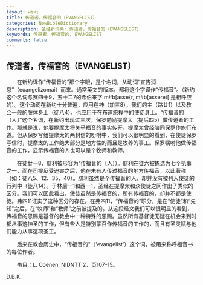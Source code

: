 ```yaml
---
layout: wiki
title: 传道者，传福音的（EVANGELIST）
categories: NewBibleDictionary
description: 圣经新词典: 传道者，传福音的（EVANGELIST）
keywords: 传道者，传福音的, EVANGELIST
comments: false
---
```


## 传道者，传福音的（EVANGELIST）

　　在新约译作“传福音的”那个字眼，是个名词，从动词“宣告消息”（euangelizomai）而来。通常英文的版本，都将这个字译作“传福音”。（新约这个名词与赛四十9，五十二7的希伯来字 m#b[as*s*e{r, m#b[as*s*eret[ 是相呼应的）。这个动词在新约十分普遍，应用在神（加三8），我们的主（路廿1）以及教会一般的肢体身上（徒八4），也应用于在布道旅程中的使徒身上。“传福音的〔人〕”这个名词，在新约出现过三次。保罗勉励提摩太（提后四5）做传道者的工作。那就是说，他要提摩太将关乎福音的事实传开。提摩太曾经陪同保罗作旅行布道。但从保罗写给提摩太的两封信的吩咐中，我们可以很明显的看到，在使徒保罗写信时，提摩太的工作绝大部分是地方性的而且是牧养的事工。保罗嘱咐他做传福音的工作，显示传福音的人也可以是个牧师和教师。

　　在徒廿一8，腓利被形容为“传福音的〔人〕）。腓利在徒六被拣选为七个执事之一，而在司提反受迫害之后，他在未有人传过福音的地方传福音，以此著称（如：徒八5、12、35、40）。腓利虽然是个传福音的人，却并没有被列入使徒的行列中（徒八14）。于林后一1和西一1，圣经在提摩太和众使徒之间作出了类似的区分。我们可以因此看出，使徒虽然是传福音的，所有传福音的，却并不都是使徒。弗四11证实了这种区分的存在。在弗四11，“传福音的”职分，是在“使徒”和“先知”之后，在“牧师”和“教师”之前被提及的。从这段经文我们可以很明显的看到，传福音的恩赐是基督的教会中一种特殊的恩赐。虽然所有基督徒无疑在机会来到时都从事这神圣的工作，但有些人是特别蒙召作传福音的工作的，而且有圣灵赋与他们能力从事这项圣工。

　　后来在教会历史中，“传福音的”（'evangelist'）这个词，被用来称呼福音书的每位作者。

　　书目：L. Coenen, NIDNTT 2，页107-15。

D.B.K.








